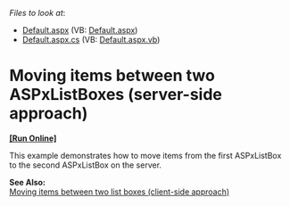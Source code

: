 <!-- default file list -->
*Files to look at*:

* [Default.aspx](./CS/WebSite/Default.aspx) (VB: [Default.aspx](./VB/WebSite/Default.aspx))
* [Default.aspx.cs](./CS/WebSite/Default.aspx.cs) (VB: [Default.aspx.vb](./VB/WebSite/Default.aspx.vb))
<!-- default file list end -->
# Moving items between two ASPxListBoxes (server-side approach)
<!-- run online -->
**[[Run Online]](https://codecentral.devexpress.com/e3108/)**
<!-- run online end -->


<p>This example demonstrates how to move items from the first ASPxListBox to the second ASPxListBox on the server.</p><p><strong>See</strong><strong> Also:</strong><strong> </strong><strong><br />
</strong><a href="https://www.devexpress.com/Support/Center/p/E169">Moving items between two list boxes (client-side approach)</a></p>

<br/>


